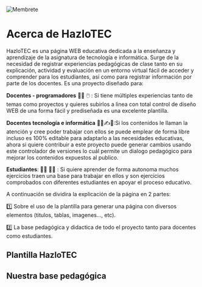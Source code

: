 ![Membrete](https://github.com/Lic-JohnM/HazloTEC/assets/58535936/c54f3336-540a-4ee7-9f46-2fd66f49af80)

# Acerca de HazloTEC

HazloTEC es una página WEB educativa dedicada a la enseñanza y aprendizaje de la asignatura de tecnología e informática. Surge de la necesidad de registrar experiencias pedagógicas de clase tanto en su explicación, actividad y evaluación en un entorno virtual fácil de acceder y comprender para los estudiantes, así como para registrar información por parte de los docentes. Es una proyecto diseñado para:

**Docentes - programadores** 🧑‍🏫 🖱️ : Si tiene múltiples experiencias tanto de temas como proyectos y quieres subirlos a linea con total control de diseño WEB de una forma fácil y prediseñada es una excelente plantilla.

**Docentes tecnología e informática** 👨‍🏫✍️🦾:Si los contenidos le llaman la atención y cree poder trabajar con ellos se puede emplear de forma libre incluso es 100% editable para adaptarlo a las necesidades educativas, ahora si quiere contribuir a este proyecto puede generar cambios usando este controlador de versiones lo cuál permite un dialogo pedagógico para mejorar los contenidos expuestos al publico. 

**Estudiantes**: 👨‍🎓 👩‍🎓 : Si quiere aprender de forma autonoma muchos ejercicios traen una base para trabajar en ellos y son ejercicios comprobados con diferentes estudiantes en apoyar el proceso educativo.

A continuación se dividira la explicación de la página en 2 partes: 

1️⃣ Sobre el uso de la plantilla para generar una página con diversos elementos (titulos, tablas, imagenes..., etc). 

2️⃣ La base pedagógica y didactica de todo el proyecto tanto para docentes como estudiantes.

## Plantilla HazloTEC

## Nuestra base pedagógica






